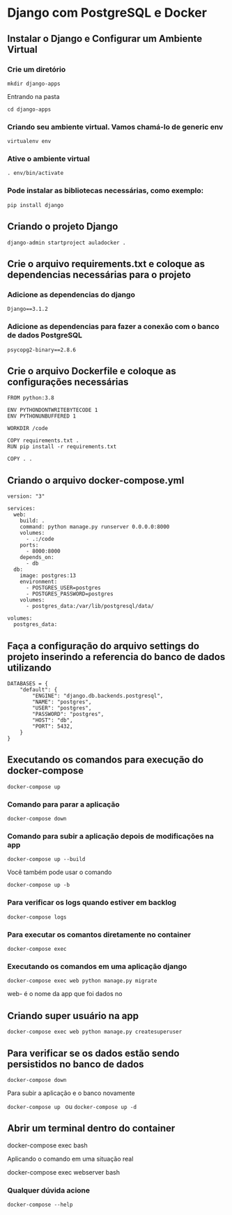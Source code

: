 # Django com PostgreSQL e Docker 

## Instalar o Django e Configurar um Ambiente Virtual 

### Crie um diretório
``` mkdir django-apps ```

Entrando na pasta 

``` cd django-apps ```

### Criando seu ambiente virtual. Vamos chamá-lo de generic env
```virtualenv env```

### Ative o ambiente virtual 
```. env/bin/activate```

### Pode instalar as bibliotecas necessárias, como exemplo:
```pip install django```

## Criando o projeto Django
```django-admin startproject auladocker .```

## Crie o arquivo requirements.txt e coloque as dependencias necessárias para o projeto

### Adicione as dependencias do django
```Django==3.1.2```

### Adicione as dependencias para fazer a conexão com o banco de dados PostgreSQL
```psycopg2-binary==2.8.6```

## Crie o arquivo Dockerfile e coloque as configurações necessárias 
```
FROM python:3.8

ENV PYTHONDONTWRITEBYTECODE 1
ENV PYTHONUNBUFFERED 1

WORKDIR /code

COPY requirements.txt .
RUN pip install -r requirements.txt

COPY . .
```
## Criando o arquivo docker-compose.yml 

```
version: "3"

services:
  web:
    build: .
    command: python manage.py runserver 0.0.0.0:8000
    volumes:
      - .:/code
    ports:
      - 8000:8000
    depends_on:
      - db
  db:
    image: postgres:13
    environment:
      - POSTGRES_USER=postgres
      - POSTGRES_PASSWORD=postgres
    volumes:
      - postgres_data:/var/lib/postgresql/data/

volumes:
  postgres_data:
```
## Faça a configuração do arquivo settings do projeto inserindo a referencia do banco de dados utilizando
```
DATABASES = {
    "default": {
        "ENGINE": "django.db.backends.postgresql",
        "NAME": "postgres",
        "USER": "postgres",
        "PASSWORD": "postgres",
        "HOST": "db",
        "PORT": 5432,
    }
}
```

## Executando os comandos para execução do docker-compose

```docker-compose up ```

### Comando para parar a aplicação 

```docker-compose down ```

### Comando para subir a aplicação depois de modificações na app
```docker-compose up --build```

Você também pode usar o comando 

```docker-compose up -b```

### Para verificar os logs quando estiver em backlog 

```docker-compose logs```

### Para executar os comantos diretamente no container 

```docker-compose exec ```

### Executando os comandos em uma aplicação django 
```docker-compose exec web python manage.py migrate ```

web- é o nome da app que foi dados no 

## Criando super usuário na app
```docker-compose exec web python manage.py createsuperuser ```

## Para verificar se os dados estão sendo persistidos no banco de dados  
```docker-compose down ```

Para subir a aplicação e o banco novamente

```docker-compose up ```
ou
```docker-compose up -d ```

## Abrir um terminal dentro do container
docker-compose exec <container> bash

Aplicando o comando em uma situação real

docker-compose exec webserver bash

### Qualquer dúvida acione 
```docker-compose --help```

